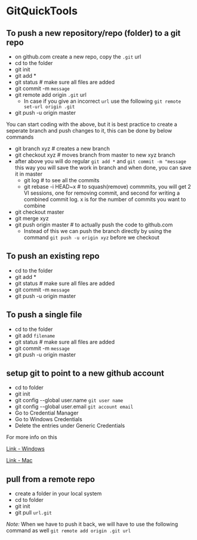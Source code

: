 # GitQuickTools

## To push a new repository/repo (folder) to a git repo

* on github.com create a new repo, copy the `.git` url
* cd to the folder
* git init
* git add *
* git status # make sure all files are added
* git commit -m `message`
* git remote add origin `.git` url
    * In case if you give an incorrect `url` use the following `git remote set-url origin .git`
* git push -u origin master

You can start coding with the above, but it is best practice to create a seperate branch and push changes to it, this can be done by below commands

* git branch xyz # creates a new branch
* git checkout xyz # moves branch from master to new xyz branch
* after above you will do regular `git add *` and `git commit -m "message` this way you will save the work in branch and when done, you can save it in master
    * git log # to see all the commits
    * git rebase -i HEAD~x # to squash(remove) commmits, you will get 2 VI sessions, one for removing commit, and second for writing a combined commit log. x is for the number of commits you want to combine
* git checkout master
* git merge xyz
* git push origin master # to actually push the code to github.com
    * Instead of this we can push the branch directly by using the command `git push -u origin xyz` before we checkout

## To push an existing repo

* cd to the folder
* git add *
* git status # make sure all files are added
* git commit -m `message`
* git push -u origin master

## To push a single file

* cd to the folder
* git add `filename`
* git status # make sure all files are added
* git commit -m `message`
* git push -u origin master

## setup git to point to a new github account

* cd to folder
* git init
* git config --global user.name `git user name`
* git config --global user.email `git account email`
* Go to Credential Manager
* Go to Windows Credentials
* Delete the entries under Generic Credentials

For more info on this

[Link - Windows](https://stackoverflow.com/questions/15381198/remove-credentials-from-git)

[Link - Mac](https://superuser.com/questions/1064197/how-to-switch-git-user-at-terminal)

## pull from a remote repo

* create a folder in your local system
* cd to folder
* git init
* git pull `url.git`

*Note:* When we have to push it back, we will have to use the following command as well `git remote add origin .git url`
